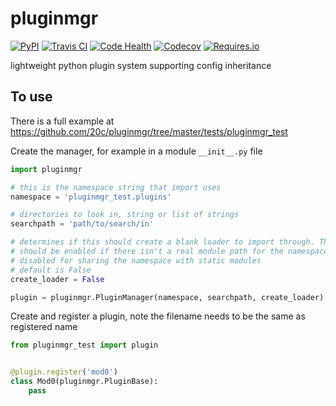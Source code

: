 
# pluginmgr



[![PyPI](https://img.shields.io/pypi/v/pluginmgr.svg?maxAge=3600)](https://pypi.python.org/pypi/pluginmgr)
[![Travis CI](https://img.shields.io/travis/20c/pluginmgr.svg?maxAge=3600)](https://travis-ci.org/20c/pluginmgr)
[![Code Health](https://landscape.io/github/20c/pluginmgr/master/landscape.svg?style=flat)](https://landscape.io/github/20c/pluginmgr/master)
[![Codecov](https://img.shields.io/codecov/c/github/20c/pluginmgr/master.svg?maxAge=3600)](https://codecov.io/github/20c/pluginmgr)
[![Requires.io](https://img.shields.io/requires/github/20c/pluginmgr.svg?maxAge=3600)](https://requires.io/github/20c/pluginmgr/requirements)



lightweight python plugin system supporting config inheritance


## To use

There is a full example at <https://github.com/20c/pluginmgr/tree/master/tests/pluginmgr_test>

Create the manager, for example in a module `__init__.py` file

```python
import pluginmgr

# this is the namespace string that import uses
namespace = 'pluginmgr_test.plugins'

# directories to look in, string or list of strings
searchpath = 'path/to/search/in'

# determines if this should create a blank loader to import through. This
# should be enabled if there isn't a real module path for the namespace and
# disabled for sharing the namespace with static modules
# default is False
create_loader = False

plugin = pluginmgr.PluginManager(namespace, searchpath, create_loader)
```

Create and register a plugin, note the filename needs to be the same as registered name

```python
from pluginmgr_test import plugin


@plugin.register('mod0')
class Mod0(pluginmgr.PluginBase):
    pass
```

